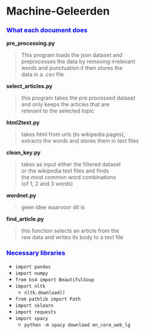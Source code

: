 # Machine-Geleerden

### <span style="color:blue">What each document does</span>

**pre_processing.py**
> This program loads the json dataset and \
preprocesses the data by removing irrelevant \
words and punctuation.it then stores the \
data in a .csv file

**select_articles.py**
> this program takes the pre processed dataset \
and only keeps the articles that are \
relevant to the selected topic

**html2text.py**
> takes html from urls (to wikipedia pages), \
extracts the words and stores them in text files

**clean_key.py**
> takes as input either the filtered dataset \
or the wikipedia text files and finds \
the most common word combinations \
(of 1, 2 and 3 words)

**wordnet.py**
> geen idee waarvoor dit is

**find_article.py**
> this function selects an article from the \
raw data and writes its body to a text file

### <span style="color:blue">Necessary libraries</span>
* `import pandas`
* `import numpy`
* `from bs4 import BeautifulSoup`
* `import nltk`
    * `nltk.download()`
* `from pathlib import Path`
* `import sklearn`
* `import requests`
* `import spacy`
    * `python -m spacy download en_core_web_lg`
